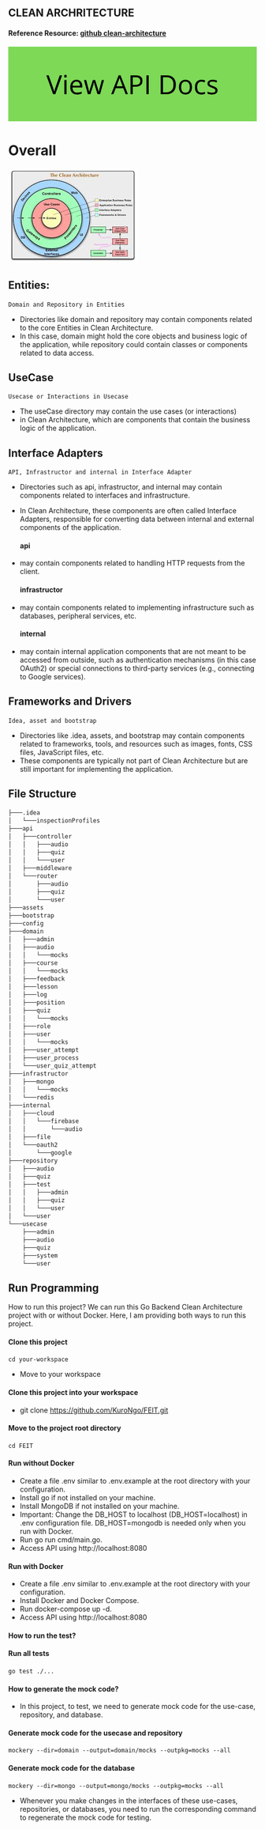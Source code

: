 ## CLEAN ARCHRITECTURE
#### Reference Resource: [github clean-architecture](https://github.com/amitshekhariitbhu/go-backend-clean-architecture/tree/main/mongo)
![Workflow](./assets/button-view-api-docs.png)

# Overall 
![Workflow](./assets/download.jpg)
## Entities: 
    Domain and Repository in Entities
- Directories like domain and repository may contain components related to the core Entities in Clean Architecture. 
- In this case, domain might hold the core objects and business logic of the application, while repository could contain classes or components related to data access.

## UseCase
    Usecase or Interactions in Usecase
- The useCase directory may contain the use cases (or interactions) 
- in Clean Architecture, which are components that contain the business logic of the application.

## Interface Adapters
    API, Infrastructor and internal in Interface Adapter
- Directories such as api, infrastructor, and internal may contain components related to interfaces and infrastructure. 
- In Clean Architecture, these components are often called Interface Adapters, responsible for converting data between internal and external components of the application.
  #### api 
- may contain components related to handling HTTP requests from the client.
  
  #### infrastructor 
- may contain components related to implementing infrastructure such as databases, peripheral services, etc.
  
  #### internal 
- may contain internal application components that are not meant to be accessed from outside, such as authentication mechanisms (in this case OAuth2) or special connections to third-party services (e.g., connecting to Google services).


## Frameworks and Drivers
    Idea, asset and bootstrap
- Directories like .idea, assets, and bootstrap may contain components related to frameworks, tools, and resources such as images, fonts, CSS files, JavaScript files, etc. 
- These components are typically not part of Clean Architecture but are still important for implementing the application.

## File Structure
```
├───.idea
│   └───inspectionProfiles
├───api
│   ├───controller
│   │   ├───audio
│   │   ├───quiz
│   │   └───user
│   ├───middleware
│   └───router
│       ├───audio
│       ├───quiz
│       └───user
├───assets
├───bootstrap
├───config
├───domain
│   ├───admin
│   ├───audio
│   │   └───mocks
│   ├───course
│   │   └───mocks
│   ├───feedback
│   ├───lesson
│   ├───log
│   ├───position
│   ├───quiz
│   │   └───mocks
│   ├───role
│   ├───user
│   │   └───mocks
│   ├───user_attempt
│   ├───user_process
│   └───user_quiz_attempt
├───infrastructor
│   ├───mongo
│   │   └───mocks
│   └───redis
├───internal
│   ├───cloud
│   │   └───firebase
│   │       └───audio
│   ├───file
│   └───oauth2
│       └───google
├───repository
│   ├───audio
│   ├───quiz
│   ├───test
│   │   ├───admin
│   │   ├───quiz
│   │   └───user
│   └───user
└───usecase
    ├───admin
    ├───audio
    ├───quiz
    ├───system
    └───user
```
## Run Programming
How to run this project?
We can run this Go Backend Clean Architecture project with or without Docker. Here, I am providing both ways to run this project.

#### Clone this project
    cd your-workspace
- Move to your workspace


#### Clone this project into your workspace
- git clone https://github.com/KuroNgo/FEIT.git

#### Move to the project root directory
    cd FEIT

#### Run without Docker
- Create a file .env similar to .env.example at the root directory with your configuration.
- Install go if not installed on your machine.
- Install MongoDB if not installed on your machine.
- Important: Change the DB_HOST to localhost (DB_HOST=localhost) in .env configuration file. DB_HOST=mongodb is needed only when you run with Docker.
- Run go run cmd/main.go.
- Access API using http://localhost:8080
#### Run with Docker
- Create a file .env similar to .env.example at the root directory with your configuration.
- Install Docker and Docker Compose.
- Run docker-compose up -d.
- Access API using http://localhost:8080
#### How to run the test?
#### Run all tests
    go test ./...
#### How to generate the mock code?
- In this project, to test, we need to generate mock code for the use-case, repository, and database.

#### Generate mock code for the usecase and repository
    mockery --dir=domain --output=domain/mocks --outpkg=mocks --all

#### Generate mock code for the database
    mockery --dir=mongo --output=mongo/mocks --outpkg=mocks --all
- Whenever you make changes in the interfaces of these use-cases, repositories, or databases, you need to run the corresponding command to regenerate the mock code for testing.